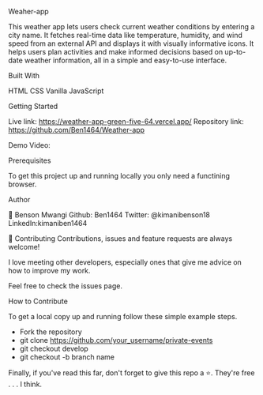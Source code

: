Weaher-app

This weather app lets users check current weather conditions by entering a city name. It fetches real-time data like temperature, humidity, and wind speed from an external API and displays it with visually informative icons. It helps users plan activities and make informed decisions based on up-to-date weather information, all in a simple and easy-to-use interface.

Built With

HTML
CSS 
Vanilla JavaScript

Getting Started

Live link: https://weather-app-green-five-64.vercel.app/
Repository link: https://github.com/Ben1464/Weather-app

Demo Video:



Prerequisites

To get this project up and running locally you only need a functining browser.


Author

👤 Benson Mwangi
Github: Ben1464
Twitter: @kimanibenson18
LinkedIn:kimaniben1464

🤝 Contributing
Contributions, issues and feature requests are always welcome!

I love meeting other developers, especially ones that give me advice on how to improve my work.

Feel free to check the issues page.

How to Contribute

To get a local copy up and running follow these simple example steps.

- Fork the repository
- git clone https://github.com/your_username/private-events
- git checkout develop
- git checkout -b branch name

Finally, if you've read this far, don't forget to give this repo a ⭐️. They're free . . . I think.

